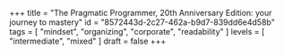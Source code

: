 +++
title = "The Pragmatic Programmer, 20th Anniversary Edition: your journey to mastery"
id = "8572443d-2c27-462a-b9d7-839dd6e4d58b"
tags = [ "mindset", "organizing", "corporate", "readability" ]
levels = [ "intermediate", "mixed" ]
draft = false
+++
